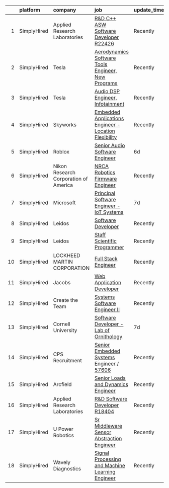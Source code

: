 

|    | platform    | company                               | job                                                                                                                                                                  | update_time   | location       |
|---:|:------------|:--------------------------------------|:---------------------------------------------------------------------------------------------------------------------------------------------------------------------|:--------------|:---------------|
|  1 | SimplyHired | Applied Research Laboratories         | [R&D C++ ASW Software Developer R22426](https://www.simplyhired.com/job/sFarKSjj0fAB4otiPGk02YOjR4nB0ikgACR3Lcy7ciU23hJwDm4kBQ?q=acoustic+developer)                 | Recently      | Austin, TX     |
|  2 | SimplyHired | Tesla                                 | [Aerodynamics Software Tools Engineer, New Programs](https://www.simplyhired.com/job/zO8gcthxFQqgNmwD9bdYUrhRy13Ovr3XTHhU0ibGJoZo7L7tcfLxOw?q=acoustic+developer)    | Recently      | Hawthorne, CA  |
|  3 | SimplyHired | Tesla                                 | [Audio DSP Engineer, Infotainment](https://www.simplyhired.com/job/TCu5dfyQ5a2i0gok_RJeBsz7z7UEdN-bb8A7kWTNNXGdZ-z-ZTi9pQ?q=acoustic+developer)                      | Recently      | Palo Alto, CA  |
|  4 | SimplyHired | Skyworks                              | [Embedded Applications Engineer - Location Flexibility](https://www.simplyhired.com/job/ZGlJGgEgywlKI9KZFnMzrsJKBwbi8vIqGipIJMflK1he7lo7hOi6Tg?q=acoustic+developer) | Recently      | Beaverton, OR  |
|  5 | SimplyHired | Roblox                                | [Senior Audio Software Engineer](https://www.simplyhired.com/job/ghsoJTjVAbiagcgS4LMRdp-gspcc_mhF3YVSp_cdnYaeFNkZb4ieVw?q=acoustic+developer)                        | 6d            | San Mateo, CA  |
|  6 | SimplyHired | Nikon Research Corporation of America | [NRCA Robotics Firmware Engineer](https://www.simplyhired.com/job/eR6fYAPJbyXa2WUuaIDfOcRCLmUi-nLW_zZrMG20pqWyVgfj0XJSLg?q=acoustic+developer)                       | Recently      | Belmont, CA    |
|  7 | SimplyHired | Microsoft                             | [Principal Software Engineer - IoT Systems](https://www.simplyhired.com/job/U5z2k8dVMYHJ2-52bosiRDco4L4OFxabNnwVz4FYGHNkPH6eQN9grg?q=acoustic+developer)             | 7d            | Redmond, WA    |
|  8 | SimplyHired | Leidos                                | [Software Developer](https://www.simplyhired.com/job/LueN7O7vK-TmLVbIsuc__ySSIQ51uKu8JazsUNTY1tNFC3m23zA3dw?q=acoustic+developer)                                    | Recently      | Bethesda, MD   |
|  9 | SimplyHired | Leidos                                | [Staff Scientific Programmer](https://www.simplyhired.com/job/5fAgrYB80u7nlB5XeO582iuLJqCjr3PCiCMwW2GwXX_hMLaMH4oBJA?q=acoustic+developer)                           | Recently      | Bethesda, MD   |
| 10 | SimplyHired | LOCKHEED MARTIN CORPORATION           | [Full Stack Engineer](https://www.simplyhired.com/job/-Qi39iaa7SjpCe_-9a4eE6Cyo2dcrK8_tA7m9tVvnCrfg04iT98l_A?q=acoustic+developer)                                   | Recently      | Manassas, VA   |
| 11 | SimplyHired | Jacobs                                | [Web Application Developer](https://www.simplyhired.com/job/R4VnVBkoHLnJvRwh8foE5Ooyt0LC6yUPVyiC2lMwWutvkz_K7GBS1g?q=acoustic+developer)                             | Recently      | Dearborn, MI   |
| 12 | SimplyHired | Create the Team                       | [Systems Software Engineer II](https://www.simplyhired.com/job/TflCoEqDQoAzZtQswPOwBlXzDhKTED5bn8sOe-urr4nMFEY7pzKCHA?q=acoustic+developer)                          | Recently      | Sacramento, CA |
| 13 | SimplyHired | Cornell University                    | [Software Developer - Lab of Ornithology](https://www.simplyhired.com/job/sHyIlQpUY3-DESEUSVnHXOZftwhgKP83H7bvtwfJMdRtIn8YFcg3QQ?q=acoustic+developer)               | 7d            | Ithaca, NY     |
| 14 | SimplyHired | CPS Recruitment                       | [Senior Embedded Systems Engineer / 57606](https://www.simplyhired.com/job/Q6xf5aVs0vmThWVRUFSb6kLT0VEB1de1JpjtAm81aZ9XmpZIikriYQ?q=acoustic+developer)              | Recently      | Amherst, NY    |
| 15 | SimplyHired | Arcfield                              | [Senior Loads and Dynamics Engineer](https://www.simplyhired.com/job/ewmZjjE-VCt0grOFR0kFzm53GYDycXWhuhcTpAoa1ZYuSER0-kXQRg?q=acoustic+developer)                    | Recently      | Brookpark, OH  |
| 16 | SimplyHired | Applied Research Laboratories         | [R&D Software Developer R18404](https://www.simplyhired.com/job/18r7JogS7Izy3oa7djyZB6ATgUGFV2dHxoydMg9x-T6MT0wh4XWtww?q=acoustic+developer)                         | Recently      | Austin, TX     |
| 17 | SimplyHired | U Power Robotics                      | [Sr Middleware Sensor Abstraction Engineer](https://www.simplyhired.com/job/GmKKevRhMuoY8JQVKNySjabI_6zZYY2sBU3eXoJOHFKTRA0u_y4CgQ?q=acoustic+developer)             | Recently      | Sunnyvale, CA  |
| 18 | SimplyHired | Wavely Diagnostics                    | [Signal Processing and Machine Learning Engineer](https://www.simplyhired.com/job/ckI-rRrMX4oy61ACpgW0MQUdc3A_XFs1KD5uUFej6lS7njRXYgjGEA?q=acoustic+developer)       | Recently      | Seattle, WA    |
